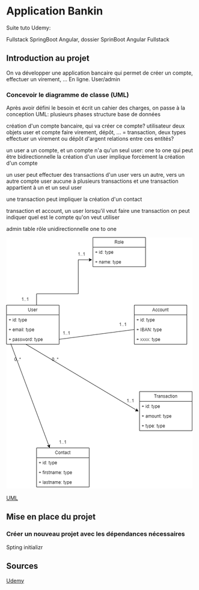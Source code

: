 # Application Bankin

Suite tuto Udemy:

Fullstack SpringBoot Angular, dossier SprinBoot Angular Fullstack

## Introduction au projet

On va développer une application bancaire qui permet de créer un compte, effectuer un virement, ...
En ligne.
User/admin

### Concevoir le diagramme de classe (UML)

Après avoir défini le besoin et écrit un cahier des charges, on passe à la conception UML:
plusieurs phases
structure base de données

création d'un compte bancaire, qui va créer ce compte?
utilisateur
deux objets user et compte
faire virement, dépôt, ... = transaction, deux types effectuer un virement ou dépôt d'argent
relations entre ces entités?

un user a un compte, et un compte n'a qu'un seul user: one to one qui peut être bidirectionnelle
la création d'un user implique forcèment la création d'un compte

un user peut effectuer des transactions d'un user vers un autre, vers un autre compte
user aucune  à plusieurs transactions et une transaction appartient à un et un seul user

une transaction peut impliquer la création d'un contact

transaction et account, un user lorsqu'il veut faire une transaction on peut indiquer quel est le compte qu'on veut utiliser

admin table rôle unidirectionnelle one to one

![UML](images/SpringBoot_AppBancaire.drawio.png)

[UML](https://app.diagrams.net/#G1PauvmcU0DnYJ39csDpcpWW08FOW-AREq)

## Mise en place du projet

### Créer un nouveau projet avec les dépendances nécessaires

Spting initializr


## Sources

[Udemy](https://www.udemy.com/course/devenir-fullstack-spring-boot-angular-par-la-pratique/learn/lecture/33844830#reviews)